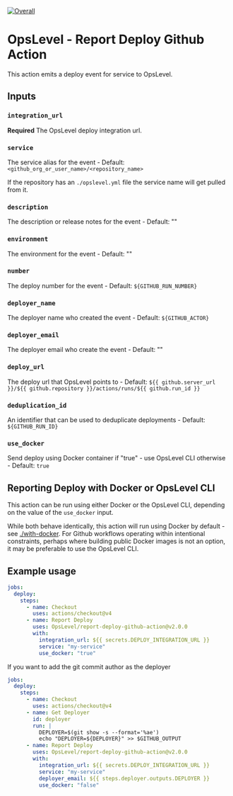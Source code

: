 [![Overall](https://img.shields.io/endpoint?style=flat&url=https%3A%2F%2Fapp.opslevel.com%2Fapi%2Fservice_level%2FtxxR0lvVSM0hcjQ9Nuig3F0jxjsS7F7Opeq2tTZ7rT0)](https://app.opslevel.com/services/report_deploy_github_action/maturity-report)

# OpsLevel - Report Deploy Github Action

This action emits a deploy event for service to OpsLevel.

## Inputs

### `integration_url`

**Required** The OpsLevel deploy integration url.

### `service`

The service alias for the event - Default: `<github_org_or_user_name>/<repository_name>`

If the repository has an `./opslevel.yml` file the service name will get pulled from it.

### `description`

The description or release notes for the event - Default: ""

### `environment`

The environment for the event - Default: ""

### `number`

The deploy number for the event - Default: `${GITHUB_RUN_NUMBER}`

### `deployer_name`

The deployer name who created the event - Default: `${GITHUB_ACTOR}`

### `deployer_email`

The deployer email who create the event - Default: ""

### `deploy_url`

The deploy url that OpsLevel points to - Default: `${{ github.server_url }}/${{ github.repository }}/actions/runs/${{ github.run_id }}`

### `deduplication_id`

An identifier that can be used to deduplicate deployments - Default: `${GITHUB_RUN_ID}`

### `use_docker`

Send deploy using Docker container if "true" - use OpsLevel CLI otherwise - Default: `true`

## Reporting Deploy with Docker or OpsLevel CLI

This action can be run using either Docker or the OpsLevel CLI, depending on the value of the `use_docker` input.

While both behave identically, this action will run using Docker by default - see [./with-docker](./with-docker).
For Github workflows operating within intentional constraints, perhaps where building public Docker images is not
an option, it may be preferable to use the OpsLevel CLI.

## Example usage

```yaml
jobs:
  deploy:
    steps:
      - name: Checkout
        uses: actions/checkout@v4
      - name: Report Deploy
        uses: OpsLevel/report-deploy-github-action@v2.0.0
        with:
          integration_url: ${{ secrets.DEPLOY_INTEGRATION_URL }}
          service: "my-service"
          use_docker: "true"
```

If you want to add the git commit author as the deployer

```yaml
jobs:
  deploy:
    steps:
      - name: Checkout
        uses: actions/checkout@v4
      - name: Get Deployer
        id: deployer
        run: |
          DEPLOYER=$(git show -s --format='%ae')
          echo "DEPLOYER=${DEPLOYER}" >> $GITHUB_OUTPUT
      - name: Report Deploy
        uses: OpsLevel/report-deploy-github-action@v2.0.0
        with:
          integration_url: ${{ secrets.DEPLOY_INTEGRATION_URL }}
          service: "my-service"
          deployer_email: ${{ steps.deployer.outputs.DEPLOYER }}
          use_docker: "false"
```
